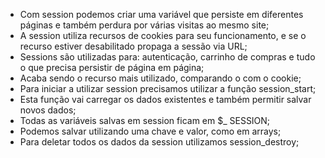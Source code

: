 * Com session podemos criar uma variável que persiste em diferentes páginas e também perdura por várias visitas ao mesmo site;
* A session utiliza recursos de cookies para seu funcionamento, e se o recurso estiver desabilitado propaga a sessão via URL;
* Sessions são utilizadas para: autenticação, carrinho de compras e tudo o que precisa persistir de página em página;
* Acaba sendo o recurso mais utilizado, comparando o com o cookie;
* Para iniciar a utilizar session precisamos utilizar a função session_start;
* Esta função vai carregar os dados existentes e também permitir salvar novos dados;
* Todas as variáveis salvas em session ficam em $_ SESSION;
* Podemos salvar utilizando uma chave e valor, como em arrays;
* Para deletar todos os dados da session utilizamos session_destroy;